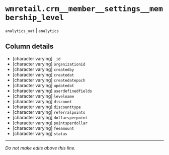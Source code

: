 # `wmretail.crm__member__settings__membership_level`
`analytics_uat` | `analytics`

## Column details
* [character varying] `_id`
* [character varying] `organizationid`
* [character varying] `createdby`
* [character varying] `createdat`
* [character varying] `createdatepoch`
* [character varying] `updatedat`
* [character varying] `userdefinedfields`
* [character varying] `levelname`
* [character varying] `discount`
* [character varying] `discounttype`
* [character varying] `referralpoints`
* [character varying] `dollarsperpoint`
* [character varying] `pointsperdollar`
* [character varying] `feeamount`
* [character varying] `status`

-------------------------------------------------------------------------------
*Do not make edits above this line.*
